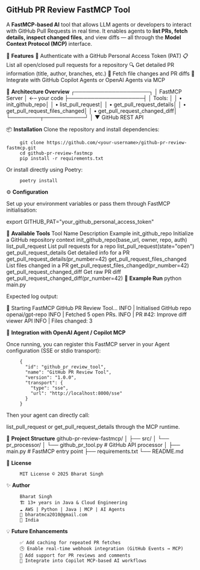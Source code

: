 ## GitHub PR Review FastMCP Tool

A **FastMCP-based AI** tool that allows LLM agents or developers to interact with GitHub Pull Requests in real time.
It enables agents to **list PRs, fetch details, inspect changed files**, and view diffs — all through the **Model Context Protocol (MCP)** interface.

🚀 **Features**
         🔐 Authenticate with a GitHub Personal Access Token (PAT)
         📋 List all open/closed pull requests for a repository
         🔍 Get detailed PR information (title, author, branches, etc.)
         🧾 Fetch file changes and PR diffs
         🧠 Integrate with GitHub Copilot Agents or OpenAI Agents via MCP

🧩 **Architecture Overview**
         ┌────────────────────┐
         │  FastMCP Server    │  ←– your code
         ├────────────────────┤
         │ Tools:             │
         │  • init_github_repo│
         │  • list_pull_request│
         │  • get_pull_request_details│
         │  • get_pull_request_files_changed│
         │  • get_pull_request_changed_diff│
         └────────┬───────────┘
                  │
                  ▼
            GitHub REST API


📦 **Installation**
Clone the repository and install dependencies:

         git clone https://github.com/<your-username>/github-pr-review-fastmcp.git
         cd github-pr-review-fastmcp
         pip install -r requirements.txt


Or install directly using Poetry:

         poetry install

⚙️ **Configuration**

Set up your environment variables or pass them through FastMCP initialisation:

export GITHUB_PAT="your_github_personal_access_token"

🧰 **Available Tools**
         Tool Name	Description	Example
         init_github_repo	Initialize a GitHub repository context	init_github_repo(base_url, owner, repo, auth)
         list_pull_request	List pull requests for a repo	list_pull_request(state="open")
         get_pull_request_details	Get detailed info for a PR	get_pull_request_details(pr_number=42)
         get_pull_request_files_changed	List files changed in a PR	get_pull_request_files_changed(pr_number=42)
         get_pull_request_changed_diff	Get raw PR diff	get_pull_request_changed_diff(pr_number=42)
🧪 **Example Run**
python main.py


Expected log output:

🚀 Starting FastMCP GitHub PR Review Tool...
         INFO | Initialised GitHub repo openai/gpt-repo
         INFO | Fetched 5 open PRs.
         INFO | PR #42: Improve diff viewer API
         INFO | Files changed: 3

🧠 **Integration with OpenAI Agent / Copilot MCP**

Once running, you can register this FastMCP server in your Agent configuration (SSE or stdio transport):

         {
           "id": "github_pr_review_tool",
           "name": "GitHub PR Review Tool",
           "version": "1.0.0",
           "transport": {
             "type": "sse",
             "url": "http://localhost:8000/sse"
           }
         }


Then your agent can directly call:

list_pull_request or get_pull_request_details
through the MCP runtime.

🧩 **Project Structure**
         github-pr-review-fastmcp/
         │
         ├── src/
         │   └── pr_processor/
         │       └── github_pr_tool.py      # GitHub API processor
         │
         ├── main.py                        # FastMCP entry point
         ├── requirements.txt
         └── README.md


📄 **License**

         MIT License © 2025 Bharat Singh

✨ **Author**

         Bharat Singh
         🏗️ 13+ years in Java & Cloud Engineering
         ☁️ AWS | Python | Java | MCP | AI Agents
         📧 bharatmca2010@gmail.com         
         📍 India

💡 **Future Enhancements**

         ✅ Add caching for repeated PR fetches
         🕒 Enable real-time webhook integration (GitHub Events → MCP)
         🧩 Add support for PR reviews and comments
         🤖 Integrate into Copilot MCP-based AI workflows
